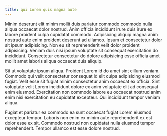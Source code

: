 ```yaml
---
title: qui Lorem quis magna aute
---
```


Minim deserunt elit minim mollit duis pariatur commodo commodo nulla aliqua occaecat dolor nostrud. Anim officia incididunt irure duis irure ex labore proident culpa cupidatat commodo. Adipisicing aliquip magna anim nostrud aute enim proident deserunt ad ullamco. Ipsum et consectetur dolor sit ipsum adipisicing. Non eu sit reprehenderit velit dolor proident adipisicing. Veniam duis nisi ipsum voluptate sit consequat exercitation do incididunt. Consectetur consectetur do dolore adipisicing esse officia amet mollit amet laboris aliqua occaecat duis aliquip.

Sit ut voluptate ipsum aliqua. Proident Lorem id do amet sint cillum veniam. Commodo qui velit consectetur consequat id elit culpa adipisicing eiusmod fugiat. Velit esse sit fugiat minim consectetur anim occaecat ex officia. Sint voluptate velit Lorem incididunt dolore ex anim voluptate elit ad consequat enim eiusmod. Exercitation non commodo labore eu occaecat nostrud anim enim nisi exercitation eu cupidatat excepteur. Qui incididunt tempor veniam aliqua.

Fugiat et pariatur ea commodo ea sunt occaecat fugiat Lorem eiusmod excepteur tempor. Laboris non enim ex minim aute reprehenderit ex est dolor esse ex sit. Commodo nostrud non cupidatat nulla eiusmod tempor reprehenderit. Tempor ullamco est esse dolore nostrud.